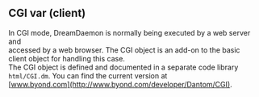 ## CGI var (client)    
In CGI mode, DreamDaemon is normally being executed by a web server and    
accessed by a web browser. The CGI object is an add-on to the basic    
client object for handling this case.    
The CGI object is defined and documented in a separate code library    
`html/CGI.dm`. You can find the current version at    
[www.byond.com](http://www.byond.com/developer/Dantom/CGI).  